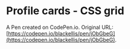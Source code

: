 # Profile cards - CSS grid

A Pen created on CodePen.io. Original URL: [https://codepen.io/blackellis/pen/jObGbeG](https://codepen.io/blackellis/pen/jObGbeG).


